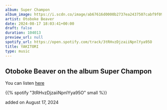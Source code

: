 ```yaml
---
album: Super Champon
album_image: https://i.scdn.co/image/ab67616d0000b2737ea2437507cabf9f09cab42f
artist: Otoboke Beaver
date: 2024-08-17 18:03:41+00:00
draft: false
duration: 104013
preview_url: null
spotify_url: https://open.spotify.com/track/3tRHvzDjzaiiNpnlYya95O
title: YAKITORI
type: music
---
```



## Otoboke Beaver on the album Super Champon

You can listen [here](https://open.spotify.com/track/3tRHvzDjzaiiNpnlYya95O)

{{% spotify "3tRHvzDjzaiiNpnlYya95O" small %}}

added on August 17, 2024